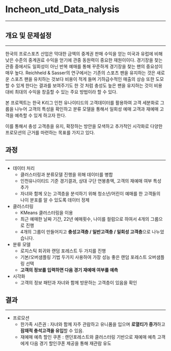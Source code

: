 # Incheon_utd_Data_nalysis

---

## 개요 및 문제설정

---

한국의 프로스포츠 산업은 막대한 금액의 중계권 판매 수익을 얻는 미국과 유럽에 비해 낮은 수준의 중계권료 수익을 얻기에 관중 동원력이 중요한 재원이이다. 경기장을 찾는 관중 중에서도 일회성이 아닌 반복 예매를 통해 꾸준하게 경기장을 찾는 팬의 중요성이 매우 높다. Reichheld & Sasser의 연구에서는 기존의 스포츠 팬을 유지하는 것은 새로운 스포츠 팬을 유치하는 것보다 비용이 적게 들며 기하급수적인 매출의 상승 또한 도모할 수 있게 한다는 결과를 보여주기도 한 것 처럼 충성도 높은 팬을 유지하는 것이 비용대비 최대의 수익을 창출할 수 있는 주요 방법이라 할 수 있다.

본 프로젝트는 한국 K리그 인천 유나이티드의 고객데이터를 활용하여 고객 세분화로 그룹을 나누어 고객의 특성을 확인하고 분류 모델을 통해서 일회성 예매 고객과 재예매 고객을 예측할 수 있게 하고자 한다.

이를 통해서 충성 고객층을 유지, 확장하는 방안을 모색하고 추가적인 시각화로 다양한 프로모션의 근거를 마련하는 목표를 가지고 있다.

## 과정

---

- 데이터 처리
    - 클러스터링과 분류모델 진행을 위해 데이터를 병합
    - 인천유나이티드 기준 경기결과, 상대 구단 연봉총액, 고객의 재예매 여부 특성 추가
    - 자녀와 함께 오는 고객층을 분석하기 위해 청소년/어린이 예매를 한 고객들의 나이 분포를 알 수 있도록 데이터 정제
- 클러스터링
    - KMeans 클러스터링을 이용
    - 최근 예매한 날짜 기간, 22년 예매횟수, 나이를 컬럼으로 하여서 4개의 그룹으로 진행
    - 4개의 그룹이 만들어지고 **충성고객층 / 일반고객층 / 일회성 고객층**으로 나누었습니다.
- 분류 모델
    - 로지스틱 회귀와 랜덤 포레스트 두 가지를 진행
    - 기본/오버샘플링 기법 두가지 사용하여 가장 성능 좋은 랜덤 포레스트 오버샘플링 선택
    - **고객의 정보를 입력하면 다음 경기 재예매 여부를 예측**
- 시각화
    - 고객의 정보 패턴과 자녀와 함께 방문하는 고객층이 있음을 확인

## 결과

---

- 프로모션
    - 한가족 시즌권 : 자녀와 함께 자주 관람하고 유니폼을 입으며 **로열티가 증가**하고 **잠재적 충석고객을 유입**할 수 있음.
    - 재예매 예측 할인 쿠폰 : 랜던포레스트와 클러스터링 기반으로 재예매 예측 고객에게 다음 경기 할인쿠폰 제공을 통해 재관람 유도
